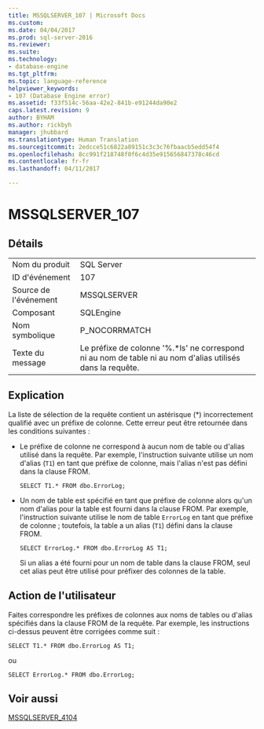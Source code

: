 ```yaml
---
title: MSSQLSERVER_107 | Microsoft Docs
ms.custom: 
ms.date: 04/04/2017
ms.prod: sql-server-2016
ms.reviewer: 
ms.suite: 
ms.technology:
- database-engine
ms.tgt_pltfrm: 
ms.topic: language-reference
helpviewer_keywords:
- 107 (Database Engine error)
ms.assetid: f33f514c-56aa-42e2-841b-e91244da90e2
caps.latest.revision: 9
author: BYHAM
ms.author: rickbyh
manager: jhubbard
ms.translationtype: Human Translation
ms.sourcegitcommit: 2edcce51c6822a89151c3c3c76fbaacb5edd54f4
ms.openlocfilehash: 8cc991f218748f0f6c4d35e915656847378c46cd
ms.contentlocale: fr-fr
ms.lasthandoff: 04/11/2017

---
```

# <a name="mssqlserver107"></a>MSSQLSERVER_107
  
## <a name="details"></a>Détails  
  
|||  
|-|-|  
|Nom du produit|SQL Server|  
|ID d'événement|107|  
|Source de l'événement|MSSQLSERVER|  
|Composant|SQLEngine|  
|Nom symbolique|P_NOCORRMATCH|  
|Texte du message|Le préfixe de colonne '%.*ls' ne correspond ni au nom de table ni au nom d'alias utilisés dans la requête.|  
  
## <a name="explanation"></a>Explication  
La liste de sélection de la requête contient un astérisque (*) incorrectement qualifié avec un préfixe de colonne. Cette erreur peut être retournée dans les conditions suivantes :  
  
-   Le préfixe de colonne ne correspond à aucun nom de table ou d'alias utilisé dans la requête. Par exemple, l'instruction suivante utilise un nom d'alias (`T1`) en tant que préfixe de colonne, mais l'alias n'est pas défini dans la clause FROM.  
  
    ```  
    SELECT T1.* FROM dbo.ErrorLog;  
    ```  
  
-   Un nom de table est spécifié en tant que préfixe de colonne alors qu'un nom d'alias pour la table est fourni dans la clause FROM. Par exemple, l'instruction suivante utilise le nom de table `ErrorLog` en tant que préfixe de colonne ; toutefois, la table a un alias (`T1`) défini dans la clause FROM.  
  
    ```  
    SELECT ErrorLog.* FROM dbo.ErrorLog AS T1;  
    ```  
  
    Si un alias a été fourni pour un nom de table dans la clause FROM, seul cet alias peut être utilisé pour préfixer des colonnes de la table.  
  
## <a name="user-action"></a>Action de l'utilisateur  
Faites correspondre les préfixes de colonnes aux noms de tables ou d'alias spécifiés dans la clause FROM de la requête. Par exemple, les instructions ci-dessus peuvent être corrigées comme suit :  
  
```  
SELECT T1.* FROM dbo.ErrorLog AS T1;  
```  
  
ou  
  
```  
SELECT ErrorLog.* FROM dbo.ErrorLog;  
```  
  
## <a name="see-also"></a>Voir aussi  
[MSSQLSERVER_4104](~/relational-databases/errors-events/mssqlserver-4104-database-engine-error.md)  
  

